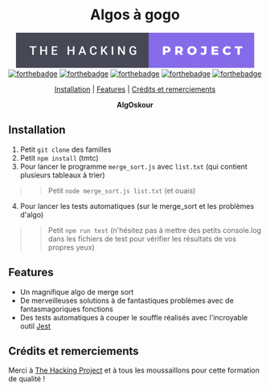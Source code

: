 <div align='center'>

# Algos à gogo

[![THP Badge](https://raw.githubusercontent.com/Beygs/Beygs/main/assets/the-hacking-project-badge.svg)](https://www.thehackingproject.org/)
[![forthebadge](https://forthebadge.com/images/badges/made-with-javascript.svg)](https://forthebadge.com)
[![forthebadge](https://forthebadge.com/images/badges/fuck-it-ship-it.svg)](https://forthebadge.com)
[![forthebadge](https://forthebadge.com/images/badges/just-plain-nasty.svg)](https://forthebadge.com)
[![forthebadge](https://forthebadge.com/images/badges/pretty-risque.svg)](https://forthebadge.com)
[![forthebadge](https://forthebadge.com/images/badges/uses-brains.svg)](https://forthebadge.com)

[Installation](#installation) | 
[Features](#features) | 
[Crédits et remerciements](#crédits-et-remerciements)

**AlgOskour**

</div>

## Installation

1. Petit `git clone` des familles
2. Petit `npm install` (tmtc)
3. Pour lancer le programme `merge_sort.js` avec `list.txt` (qui contient plusieurs tableaux à trier) 
>> Petit `node merge_sort.js list.txt` (et ouais)
4. Pour lancer les tests automatiques (sur le merge_sort et les problèmes d'algo)
>> Petit `npm run test` (n'hésitez pas à mettre des petits console.log dans les fichiers de test pour vérifier les résultats de vos propres yeux)

## Features

- Un magnifique algo de merge sort
- De merveilleuses solutions à de fantastiques problèmes avec de fantasmagoriques fonctions
- Des tests automatiques à couper le souffle réalisés avec l'incroyable outil [Jest](https://github.com/facebook/jest)

## Crédits et remerciements

Merci à [The Hacking Project](https://www.thehackingproject.org/) et à tous les moussaillons pour cette formation de qualité !
